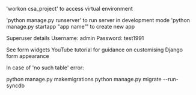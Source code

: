 'workon csa_project' to access virtual environment

'python manage.py runserver' to run server in development mode
'python manage.py startapp "app name"' to create new app

Superuser details
Username: admin
Password: test1991

See form widgets YouTube tutorial for guidance on customising Django form appearance

In case of 'no such table' error:

python manage.py makemigrations
python manage.py migrate --run-syncdb